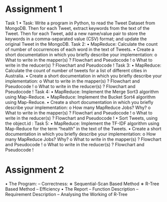 # Assignment 1
Task 1
• Task: Write a program in Python, to read the Tweet Dataset from MongoDB. Then for each Tweet,
extract keywords from the text of the Tweet. Then for each Tweet, add a new name/value pair to store
the keywords in a comma-separated value (CSV) format; and update the original Tweet in the MongoDB.
Task 2: 
• MapReduce: Calculate the count of number of occurrences of each word in the text of Tweets.
• Create a short documentation in which you briefly describe your implementation:
o What to write in the mapper(s) ? Flowchart and Pseudocode !
o What to write in the reducer(s) ? Flowchart and Pseudocode !
Task 3: 
• MapReduce: Calculate the count of number of tweets for a list of different cities in Australia.
• Create a short documentation in which you briefly describe your implementation:
o What to write in the mapper(s) ? Flowchart and Pseudocode !
o What to write in the reducer(s) ? Flowchart and Pseudocode !
Task 4: 
• MapReduce: Implement the Merge Sort3 algorithm using Map-Reduce.
• MapReduce: Implement the Bucket Sort4 algorithm using Map-Reduce.
• Create a short documentation in which you briefly describe your implementation:
o How many MapReduce Jobs? Why?
o What to write in the mapper(s) ? Flowchart and Pseudocode !
o What to write in the reducer(s) ? Flowchart and Pseudocode !
• Sort Tweets, using the object.id : 
Task 5:
• MapReduce: Implement the TF-IDF algorithm using Map-Reduce for the term “health” in the text of
the Tweets.
• Create a short documentation in which you briefly describe your implementation:
o How many MapReduce Jobs? Why?
o What to write in the mapper(s) ? Flowchart and Pseudocode !
o What to write in the reducer(s) ? Flowchart and Pseudocode ! 
# Assignment 2
• The Program:
– Correctness: 
∗ Sequential-Scan Based Method 
∗ R-Tree Based Method
– Efficiency
• The Report
– Function Description
– Requirement Description
– Analysing the Working of R-Tree
